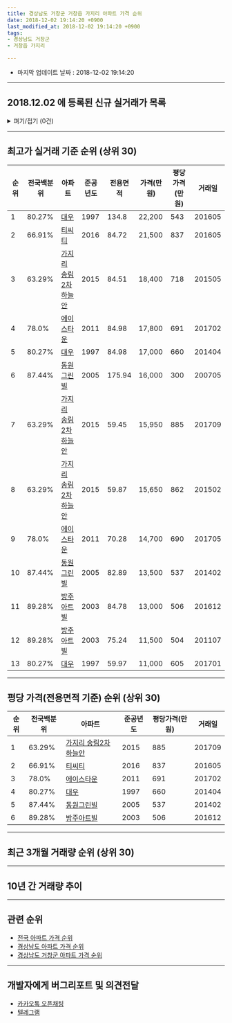 ```yaml
---
title: 경상남도 거창군 거창읍 가지리 아파트 가격 순위
date: 2018-12-02 19:14:20 +0900
last_modified_at: 2018-12-02 19:14:20 +0900
tags:
- 경상남도 거창군
- 거창읍 가지리

---
```


* 마지막 업데이트 날짜 : 2018-12-02 19:14:20

---

## 2018.12.02 에 등록된 신규 실거래가 목록

<details>
<summary>펴기/접기 (0건)</summary>
<div markdown="1">

|아파트|전국백분위|준공년도|전용면적|가격(만원)|평당가격(만원)|거래일|
|---|---|---|---|---|---|---|
|없음|||||||


</div>
</details>

---

## 최고가 실거래 기준 순위 (상위 30)


|순위|전국백분위|아파트|준공년도|전용면적|가격(만원)|평당가격(만원)|거래일|
|---|---|---|---|---|---|---|---|
|1|80.27%|[대우](https://search.naver.com/search.naver?query=%EA%B2%BD%EC%83%81%EB%82%A8%EB%8F%84+%EA%B1%B0%EC%B0%BD%EA%B5%B0+%EA%B1%B0%EC%B0%BD%EC%9D%8D+%EA%B0%80%EC%A7%80%EB%A6%AC+%EB%8C%80%EC%9A%B0)|1997|134.8|22,200|543|201605|
|2|66.91%|[티씨티](https://search.naver.com/search.naver?query=%EA%B2%BD%EC%83%81%EB%82%A8%EB%8F%84+%EA%B1%B0%EC%B0%BD%EA%B5%B0+%EA%B1%B0%EC%B0%BD%EC%9D%8D+%EA%B0%80%EC%A7%80%EB%A6%AC+%ED%8B%B0%EC%94%A8%ED%8B%B0)|2016|84.72|21,500|837|201605|
|3|63.29%|[가지리 송림2차 하늘안](https://search.naver.com/search.naver?query=%EA%B2%BD%EC%83%81%EB%82%A8%EB%8F%84+%EA%B1%B0%EC%B0%BD%EA%B5%B0+%EA%B1%B0%EC%B0%BD%EC%9D%8D+%EA%B0%80%EC%A7%80%EB%A6%AC+%EA%B0%80%EC%A7%80%EB%A6%AC+%EC%86%A1%EB%A6%BC2%EC%B0%A8+%ED%95%98%EB%8A%98%EC%95%88)|2015|84.51|18,400|718|201505|
|4|78.0%|[에이스타운](https://search.naver.com/search.naver?query=%EA%B2%BD%EC%83%81%EB%82%A8%EB%8F%84+%EA%B1%B0%EC%B0%BD%EA%B5%B0+%EA%B1%B0%EC%B0%BD%EC%9D%8D+%EA%B0%80%EC%A7%80%EB%A6%AC+%EC%97%90%EC%9D%B4%EC%8A%A4%ED%83%80%EC%9A%B4)|2011|84.98|17,800|691|201702|
|5|80.27%|[대우](https://search.naver.com/search.naver?query=%EA%B2%BD%EC%83%81%EB%82%A8%EB%8F%84+%EA%B1%B0%EC%B0%BD%EA%B5%B0+%EA%B1%B0%EC%B0%BD%EC%9D%8D+%EA%B0%80%EC%A7%80%EB%A6%AC+%EB%8C%80%EC%9A%B0)|1997|84.98|17,000|660|201404|
|6|87.44%|[동원그린빌](https://search.naver.com/search.naver?query=%EA%B2%BD%EC%83%81%EB%82%A8%EB%8F%84+%EA%B1%B0%EC%B0%BD%EA%B5%B0+%EA%B1%B0%EC%B0%BD%EC%9D%8D+%EA%B0%80%EC%A7%80%EB%A6%AC+%EB%8F%99%EC%9B%90%EA%B7%B8%EB%A6%B0%EB%B9%8C)|2005|175.94|16,000|300|200705|
|7|63.29%|[가지리 송림2차 하늘안](https://search.naver.com/search.naver?query=%EA%B2%BD%EC%83%81%EB%82%A8%EB%8F%84+%EA%B1%B0%EC%B0%BD%EA%B5%B0+%EA%B1%B0%EC%B0%BD%EC%9D%8D+%EA%B0%80%EC%A7%80%EB%A6%AC+%EA%B0%80%EC%A7%80%EB%A6%AC+%EC%86%A1%EB%A6%BC2%EC%B0%A8+%ED%95%98%EB%8A%98%EC%95%88)|2015|59.45|15,950|885|201709|
|8|63.29%|[가지리 송림2차 하늘안](https://search.naver.com/search.naver?query=%EA%B2%BD%EC%83%81%EB%82%A8%EB%8F%84+%EA%B1%B0%EC%B0%BD%EA%B5%B0+%EA%B1%B0%EC%B0%BD%EC%9D%8D+%EA%B0%80%EC%A7%80%EB%A6%AC+%EA%B0%80%EC%A7%80%EB%A6%AC+%EC%86%A1%EB%A6%BC2%EC%B0%A8+%ED%95%98%EB%8A%98%EC%95%88)|2015|59.87|15,650|862|201502|
|9|78.0%|[에이스타운](https://search.naver.com/search.naver?query=%EA%B2%BD%EC%83%81%EB%82%A8%EB%8F%84+%EA%B1%B0%EC%B0%BD%EA%B5%B0+%EA%B1%B0%EC%B0%BD%EC%9D%8D+%EA%B0%80%EC%A7%80%EB%A6%AC+%EC%97%90%EC%9D%B4%EC%8A%A4%ED%83%80%EC%9A%B4)|2011|70.28|14,700|690|201705|
|10|87.44%|[동원그린빌](https://search.naver.com/search.naver?query=%EA%B2%BD%EC%83%81%EB%82%A8%EB%8F%84+%EA%B1%B0%EC%B0%BD%EA%B5%B0+%EA%B1%B0%EC%B0%BD%EC%9D%8D+%EA%B0%80%EC%A7%80%EB%A6%AC+%EB%8F%99%EC%9B%90%EA%B7%B8%EB%A6%B0%EB%B9%8C)|2005|82.89|13,500|537|201402|
|11|89.28%|[방주아트빌](https://search.naver.com/search.naver?query=%EA%B2%BD%EC%83%81%EB%82%A8%EB%8F%84+%EA%B1%B0%EC%B0%BD%EA%B5%B0+%EA%B1%B0%EC%B0%BD%EC%9D%8D+%EA%B0%80%EC%A7%80%EB%A6%AC+%EB%B0%A9%EC%A3%BC%EC%95%84%ED%8A%B8%EB%B9%8C)|2003|84.78|13,000|506|201612|
|12|89.28%|[방주아트빌](https://search.naver.com/search.naver?query=%EA%B2%BD%EC%83%81%EB%82%A8%EB%8F%84+%EA%B1%B0%EC%B0%BD%EA%B5%B0+%EA%B1%B0%EC%B0%BD%EC%9D%8D+%EA%B0%80%EC%A7%80%EB%A6%AC+%EB%B0%A9%EC%A3%BC%EC%95%84%ED%8A%B8%EB%B9%8C)|2003|75.24|11,500|504|201107|
|13|80.27%|[대우](https://search.naver.com/search.naver?query=%EA%B2%BD%EC%83%81%EB%82%A8%EB%8F%84+%EA%B1%B0%EC%B0%BD%EA%B5%B0+%EA%B1%B0%EC%B0%BD%EC%9D%8D+%EA%B0%80%EC%A7%80%EB%A6%AC+%EB%8C%80%EC%9A%B0)|1997|59.97|11,000|605|201701|


---

## 평당 가격(전용면적 기준) 순위 (상위 30)


|순위|전국백분위|아파트|준공년도|평당가격(만원)|거래일|
|---|---|---|---|---|---|
|1|63.29%|[가지리 송림2차 하늘안](https://search.naver.com/search.naver?query=%EA%B2%BD%EC%83%81%EB%82%A8%EB%8F%84+%EA%B1%B0%EC%B0%BD%EA%B5%B0+%EA%B1%B0%EC%B0%BD%EC%9D%8D+%EA%B0%80%EC%A7%80%EB%A6%AC+%EA%B0%80%EC%A7%80%EB%A6%AC+%EC%86%A1%EB%A6%BC2%EC%B0%A8+%ED%95%98%EB%8A%98%EC%95%88)|2015|885|201709|
|2|66.91%|[티씨티](https://search.naver.com/search.naver?query=%EA%B2%BD%EC%83%81%EB%82%A8%EB%8F%84+%EA%B1%B0%EC%B0%BD%EA%B5%B0+%EA%B1%B0%EC%B0%BD%EC%9D%8D+%EA%B0%80%EC%A7%80%EB%A6%AC+%ED%8B%B0%EC%94%A8%ED%8B%B0)|2016|837|201605|
|3|78.0%|[에이스타운](https://search.naver.com/search.naver?query=%EA%B2%BD%EC%83%81%EB%82%A8%EB%8F%84+%EA%B1%B0%EC%B0%BD%EA%B5%B0+%EA%B1%B0%EC%B0%BD%EC%9D%8D+%EA%B0%80%EC%A7%80%EB%A6%AC+%EC%97%90%EC%9D%B4%EC%8A%A4%ED%83%80%EC%9A%B4)|2011|691|201702|
|4|80.27%|[대우](https://search.naver.com/search.naver?query=%EA%B2%BD%EC%83%81%EB%82%A8%EB%8F%84+%EA%B1%B0%EC%B0%BD%EA%B5%B0+%EA%B1%B0%EC%B0%BD%EC%9D%8D+%EA%B0%80%EC%A7%80%EB%A6%AC+%EB%8C%80%EC%9A%B0)|1997|660|201404|
|5|87.44%|[동원그린빌](https://search.naver.com/search.naver?query=%EA%B2%BD%EC%83%81%EB%82%A8%EB%8F%84+%EA%B1%B0%EC%B0%BD%EA%B5%B0+%EA%B1%B0%EC%B0%BD%EC%9D%8D+%EA%B0%80%EC%A7%80%EB%A6%AC+%EB%8F%99%EC%9B%90%EA%B7%B8%EB%A6%B0%EB%B9%8C)|2005|537|201402|
|6|89.28%|[방주아트빌](https://search.naver.com/search.naver?query=%EA%B2%BD%EC%83%81%EB%82%A8%EB%8F%84+%EA%B1%B0%EC%B0%BD%EA%B5%B0+%EA%B1%B0%EC%B0%BD%EC%9D%8D+%EA%B0%80%EC%A7%80%EB%A6%AC+%EB%B0%A9%EC%A3%BC%EC%95%84%ED%8A%B8%EB%B9%8C)|2003|506|201612|


---

## 최근 3개월 거래량 순위 (상위 30)


<div style="width:100%;">
    <canvas id="deal_count_ranking" height="250"></canvas>
</div>


<script>
new Chart(document.getElementById("deal_count_ranking"), {
    type: 'horizontalBar',
    data: {
        labels: ['대우', '동원그린빌'],
        datasets: [{
            label: '실거래 수',
            data: [4, 1],
            borderColor: "rgba(255, 0, 128, 1)",
            backgroundColor: "rgba(255, 0, 128, 0.5)",
            fill: false,
        }]
    },
    options: {
        responsive: true,
        title: {
            display: true,
            text: '최근 3개월 거래량 순위'
        },
        tooltips: {
            mode: 'index',
            intersect: false,
            callbacks: {
                title: function(tooltipItems, data) {
                    return "실거래 수:";
                },
                label: function(tooltipItem, data) {
                    return data.labels[tooltipItem.index] + ": " + tooltipItem.xLabel;
                }
            }
        },
        hover: {
            mode: 'nearest',
            intersect: true
        },
        scales: {
            xAxes: [{
                display: true,
                scaleLabel: {
                    display: true,
                    labelString: '실거래 수'
                },
                ticks: {
                    suggestedMin: 0,
                }
            }],
            yAxes: [{
                display: true,
                ticks: {
                    autoSkip: false,
                    callback: function(value, index, values) {
                        if (value.length > 15)
                            return value.substr(0, 13) + "...";
                        else
                            return value;
                    }
                },
                scaleLabel: {
                    display: false,
                }
            }]
        }
    }
});

</script>


---

## 10년 간 거래량 추이


<div style="width:100%;">
    <canvas id="deal_progress" height="250"></canvas>
</div>

<script>
new Chart(document.getElementById("deal_progress"), {
    type: 'line',
    data: {
        labels: ['200812','200901','200902','200903','200904','200905','200906','200907','200908','200909','200910','200911','200912','201001','201002','201003','201004','201005','201006','201007','201008','201009','201010','201011','201012','201101','201102','201103','201104','201105','201106','201107','201108','201109','201110','201111','201112','201201','201202','201203','201204','201205','201206','201207','201208','201209','201210','201211','201212','201301','201302','201303','201304','201305','201306','201307','201308','201309','201310','201311','201312','201401','201402','201403','201404','201405','201406','201407','201408','201409','201410','201411','201412','201501','201502','201503','201504','201505','201506','201507','201508','201509','201510','201511','201512','201601','201602','201603','201604','201605','201606','201607','201608','201609','201610','201611','201612','201701','201702','201703','201704','201705','201706','201707','201708','201709','201710','201711','201712','201801','201802','201803','201804','201805','201806','201807','201808','201809','201810','201811','201812'],
        datasets: [{
            label: '실거래 수',
            pointRadius: 1,
            data: [0, 2, 4, 4, 3, 2, 6, 2, 4, 2, 1, 1, 2, 2, 0, 0, 2, 3, 1, 1, 0, 0, 1, 3, 0, 2, 1, 2, 2, 2, 3, 3, 4, 2, 6, 0, 3, 3, 3, 5, 3, 2, 2, 2, 0, 1, 1, 2, 1, 3, 1, 0, 1, 1, 0, 2, 1, 1, 3, 2, 6, 0, 4, 1, 4, 2, 2, 0, 3, 1, 3, 3, 4, 4, 1, 5, 8, 3, 0, 8, 8, 6, 3, 3, 2, 6, 2, 7, 6, 15, 8, 9, 3, 5, 3, 4, 7, 9, 4, 9, 4, 9, 4, 4, 4, 1, 4, 5, 2, 6, 7, 2, 2, 1, 3, 2, 6, 1, 5, 0, 0],
            borderColor: "rgba(255, 201, 14, 1)",
            backgroundColor: "rgba(255, 201, 14, 0.5)",
            fill: true,
        }]
    },
    options: {
        responsive: true,
        title: {
            display: true,
            text: '10년간 거래량 추이'
        },
        tooltips: {
            mode: 'index',
            intersect: false,
        },
        hover: {
            mode: 'nearest',
            intersect: true
        },
        scales: {
            xAxes: [{
                display: true,
                scaleLabel: {
                    display: true,
                    labelString: '년/월'
                }
            }],
            yAxes: [{
                display: true,
                ticks: {
                    suggestedMin: 0,
                },
                scaleLabel: {
                    display: true,
                    labelString: '실거래 수'
                }
            }]
        }
    }
});

</script>


---

## 관련 순위

- [전국 아파트 가격 순위](https://inasie.github.io/apt-ranking/전국)
- [경상남도 아파트 가격 순위](https://inasie.github.io/apt-ranking/경상남도)
- [경상남도 거창군 아파트 가격 순위](https://inasie.github.io/apt-ranking/경상남도-거창군)


---

## 개발자에게 버그리포트 및 의견전달

- [카카오톡 오픈채팅](https://open.kakao.com/o/gLJUAP4)
- [텔레그램](https://t.me/inasie)

